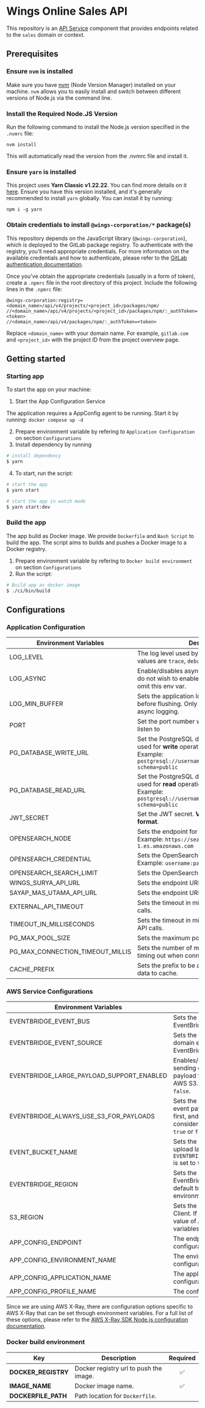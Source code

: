 # Wings Online Sales API

This repository is an [API Service](https://gitlab.com/groups/nri-in/clients/smu/wo/backend/-/wikis/api-service) component that provides endpoints related to the `sales` domain or context.

## Prerequisites

### Ensure `nvm` is installed

Make sure you have [nvm](https://github.com/nvm-sh/nvm) (Node Version Manager) installed on your machine. `nvm` allows you to easily install and switch between different versions of Node.js via the command line.

### Install the Required Node.JS Version

Run the following command to install the Node.js version specified in the `.nvmrc` file:

```
nvm install
```

This will automatically read the version from the .nvmrc file and install it.

### Ensure `yarn` is installed

This project uses **Yarn Classic v1.22.22**. You can find more details on it [here](https://classic.yarnpkg.com/lang/en/). Ensure you have this version installed, and it's generally recommended to install `yarn` globally. You can install it by running:

```
npm i -g yarn
```

### Obtain credentials to install `@wings-corporation/*` package(s)

This repository depends on the JavaScript library (`@wings-corporation`), which is deployed to the GitLab package registry. To authenticate with the registry, you’ll need appropriate credentials. For more information on the available credentials and how to authenticate, please refer to the [GitLab authentication documentation](https://docs.gitlab.com/user/packages/npm_registry/#authenticate-to-the-package-registry).

Once you've obtain the appropriate credentials (usually in a form of token), create a `.npmrc` file in the root directory of this project. Include the following lines in the `.npmrc` file:

```
@wings-corporation:registry=<domain_name>/api/v4/projects/<project_id>/packages/npm/
//<domain_name>/api/v4/projects/<project_id>/packages/npm/:_authToken=<token>
//<domain_name>/api/v4/packages/npm/:_authToken=<token>
```

Replace `<domain_name>` with your domain name. For example, `gitlab.com` and `<project_id>` with the project ID from the project overview page.

## Getting started

### Starting app

To start the app on your machine:

1. Start the App Configuration Service

The application requires a AppConfig agent to be running. Start it by running:
`docker compose up -d`

2. Prepare environment variable by refering to `Application Configuration` on section `Configurations`
3. Install dependency by running

```bash
# install dependency
$ yarn
```

4. To start, run the script:

```bash
# start the app
$ yarn start

# start the app in watch mode
$ yarn start:dev
```

### Build the app

The app build as Docker image. We provide `Dockerfile` and `Bash Script` to build the app. The script aims to builds and pushes a Docker image to a Docker registry.

1.  Prepare environment variable by refering to `Docker build environment` on section `Configurations`
2.  Run the script:

```bash
# Build app as docker image
$ ./ci/bin/build
```

## Configurations

### Application Configuration

| Environment Variables            | Description                                                                                                                                                       | Required           | Default |
| -------------------------------- | ----------------------------------------------------------------------------------------------------------------------------------------------------------------- | ------------------ | ------- |
| LOG_LEVEL                        | The log level used by the application. Valid values are `trace`, `debug`, `info`, `warn`, `error`, `fatal`                                                        |                    | `info`  |
| LOG_ASYNC                        | Enable/disables asynchronous logging. If you do not wish to enable async logging, simplt omit this env var.                                                       |                    | N/A     |
| LOG_MIN_BUFFER                   | Sets the application log minimum buffer length before flushing. Only applicable if you enable async logging.                                                      |                    | 4096    |
| PORT                             | Set the port number which the application will listen to                                                                                                          |                    | 3000    |
| PG_DATABASE_WRITE_URL            | Set the PostgreSQL database connection string used for **write** operation (Write Instance). Example: `postgresql://username:password@host:port/db?schema=public` | :white_check_mark: | N/A     |
| PG_DATABASE_READ_URL             | Set the PostgreSQL database connection string used for **read** operation (Reader Instance). Example: `postgresql://username:password@host:port/db?schema=public` | :white_check_mark: | N/A     |
| JWT_SECRET                       | Set the JWT secret. **Value must be in Base64 format**.                                                                                                           | :white_check_mark: | N/A     |
| OPENSEARCH_NODE                  | Sets the endpoint for OpenSearch to be used. Example: `https://search.ap-southeast-1.es.amazonaws.com`                                                            | :white_check_mark: | N/A     |
| OPENSEARCH_CREDENTIAL            | Sets the OpenSearch credentials to use. Example: `username:password`                                                                                              | :white_check_mark: | N/A     |
| OPENSEARCH_SEARCH_LIMIT          | Sets the OpenSearch search default limit                                                                                                                          |                    | 70      |
| WINGS_SURYA_API_URL              | Sets the endpoint URL for WS API.                                                                                                                                 | :white_check_mark: | N/A     |
| SAYAP_MAS_UTAMA_API_URL          | Sets the endpoint URL for SMU API.                                                                                                                                | :white_check_mark: | N/A     |
| EXTERNAL_API_TIMEOUT             | Sets the timeout in milliseconds for external API calls.                                                                                                          |                    | 5000    |
| TIMEOUT_IN_MILLISECONDS          | Sets the timeout in milliseconds for incoming API calls.                                                                                                          |                    | 5000    |
| PG_MAX_POOL_SIZE                 | Sets the maximum pool size (PostgreSQL).                                                                                                                          |                    | 20      |
| PG_MAX_CONNECTION_TIMEOUT_MILLIS | Sets the number of milliseconds to wait before timing out when connecting a new client.                                                                           |                    | 1000    |
| CACHE_PREFIX                     | Sets the prefix to be appended when saving data to cache.                                                                                                         |                    | sales   |

### AWS Service Configurations

| Environment Variables                     | Description                                                                                                                                                                                   | Required           | Default                      |
| ----------------------------------------- | --------------------------------------------------------------------------------------------------------------------------------------------------------------------------------------------- | ------------------ | ---------------------------- |
| EVENTBRIDGE_EVENT_BUS                     | Sets the event bus to be used (AWS EventBridge)                                                                                                                                               | :white_check_mark: | N/A                          |
| EVENTBRIDGE_EVENT_SOURCE                  | Sets the `source` attribute when sending domain events through the event bus (AWS EventBridge)                                                                                                |                    | `com.online.wings.sales.api` |
| EVENTBRIDGE_LARGE_PAYLOAD_SUPPORT_ENABLED | Enables/disable large payload support for sending domain events. When enabled, payload for large events will be stored in AWS S3. Acceptable values are `true` or `false`.                    |                    | `false`                      |
| EVENTBRIDGE_ALWAYS_USE_S3_FOR_PAYLOADS    | Sets the condition whether to always upload event payloads to S3 or to calculate the size first, and only upload when payload is considered "large". Acceptable values are `true` or `false`. |                    | `false`                      |
| EVENT_BUCKET_NAME                         | Sets the S3 bucket name to be used to upload large events payload. Required when `EVENTBRIDGE_LARGE_PAYLOAD_SUPPORT_ENABLED` is set to `true`                                                 |                    |                              |
| EVENTBRIDGE_REGION                        | Sets the AWS region to use be used for EventBridge Client. If not provided, it will default to the value of `AWS_DEFAULT_REGION` environment variables.                                       |                    | N/A                          |
| S3_REGION                                 | Sets the AWS region to use be used for S3 Client. If not provided, it will default to the value of `AWS_DEFAULT_REGION` environment variables.                                                |                    | N/A                          |
| APP_CONFIG_ENDPOINT                       | The endpoint URL for the application configuration service.                                                                                                                                   |                    | http://localhost:2772        |
| APP_CONFIG_ENVIRONMENT_NAME               | The environment name to pull configurations for.                                                                                                                                              | :white_check_mark: | N/A                          |
| APP_CONFIG_APPLICATION_NAME               | The application name registered in the configuration service.                                                                                                                                 | :white_check_mark: | N/A                          |
| APP_CONFIG_PROFILE_NAME                   | The configuration profile name to be loaded.                                                                                                                                                  | :white_check_mark: | N/A                          |

Since we are using AWS X-Ray, there are configuration options specific to AWS X-Ray that can be set through environment variables. For a full list of these options, please refer to the [AWS X-Ray SDK Node.js configuration documentation](https://docs.aws.amazon.com/xray/latest/devguide/xray-sdk-nodejs-configuration.html#xray-sdk-nodejs-configuration-envvars).

### Docker build environment

| Key                 | Description                            |      Required      |
| ------------------- | -------------------------------------- | :----------------: |
| **DOCKER_REGISTRY** | Docker registry url to push the image. | :white_check_mark: |
| **IMAGE_NAME**      | Docker image name.                     | :white_check_mark: |
| **DOCKERFILE_PATH** | Path location for `Dockerfile`.        |                    |

